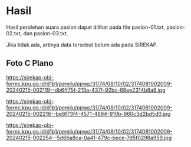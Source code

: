 # Hasil

Hasil perolehan suara paslon dapat dilihat pada file paslon-01.txt, paslon-02.txt, dan paslon-03.txt.

Jika tidak ada, artinya data tersebut belum ada pada SIREKAP.

## Foto C Plano

https://sirekap-obj-formc.kpu.go.id/d1b1/pemilu/ppwp/31/74/08/10/02/3174081002009-20240215-002119--db6ff75f-213a-437f-92bc-68ee2314b8a9.jpg

https://sirekap-obj-formc.kpu.go.id/d1b1/pemilu/ppwp/31/74/08/10/02/3174081002009-20240215-002216--be8f73f4-4571-4894-910b-960c3d2bd5d0.jpg

https://sirekap-obj-formc.kpu.go.id/d1b1/pemilu/ppwp/31/74/08/10/02/3174081002009-20240215-002254--5d66a8ca-0a41-479c-bece-7d5f0298a959.jpg
